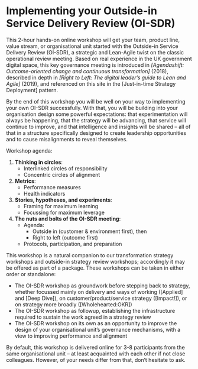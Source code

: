 # Implementing your Outside-in Service Delivery Review (OI-SDR)

This 2-hour hands-on online workshop will get your team, product line, value stream, or organisational unit started with the Outside-in Service Delivery Review (OI-SDR), a strategic and Lean-Agile twist on the classic operational review meeting. Based on real experience in the UK government digital space, this key governance meeting is introduced in *[Agendashift: Outcome-oriented change and continuous transformation]* (2018), described in depth in *[Right to Left: The digital leader’s guide to Lean and Agile]* (2019), and referenced on this site in the [Just-in-time Strategy Deployment] pattern.

By the end of this workshop you will be well on your way to implementing your own OI-SDR successfully. With that, you will be building into your organisation design some powerful expectations: that experimentation will always be happening, that the strategy will be advancing, that service will continue to improve, and that intelligence and insights will be shared – all of that in a structure specifically designed to create leadership opportunities and to cause misalignments to reveal themselves.

Workshop agenda:

 1. **Thinking in circles**:
      * Interlinked circles of responsibility
      * Concentric circles of alignment
 2. **Metrics**:
      * Performance measures
      * Health indicators
 3. **Stories, hypotheses, and experiments**:
      * Framing for maximum learning
      * Focussing for maximum leverage
 4. **The nuts and bolts of the OI-SDR meeting**:
      * Agenda:
          * Outside in (customer & environment first), then
          * Right to left (outcome first)
      * Protocols, participation, and preparation

This workshop is a natural companion to our transformation strategy workshops and outside-in strategy review workshops; accordingly it may be offered as part of a package. These workshops can be taken in either order or standalone:

  * The OI-SDR workshop as groundwork before stepping back to strategy, whether focussed mainly on delivery and ways of working ([Applied] and [Deep Dive]), on customer/product/service strategy ([Impact!]), or on strategy more broadly ([Wholehearted:OKR])
  * The OI-SDR workshop as followup, establishing the infrastructure required to sustain the work agreed in a strategy review
  * The OI-SDR workshop on its own as an opportunity to improve the design of your organisational unit’s governance mechanisms, with a view to improving performance and alignment

By default, this workshop is delivered online for 3-8 participants from the same organisational unit – at least acquainted with each other if not close colleagues. However, of your needs differ from that, don’t hesitate to ask.
